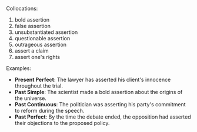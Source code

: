 Collocations:
1. bold assertion
2. false assertion
3. unsubstantiated assertion
4. questionable assertion
5. outrageous assertion
6. assert a claim
7. assert one's rights

Examples:
- **Present Perfect**: The lawyer has asserted his client's innocence throughout the trial.
- **Past Simple**: The scientist made a bold assertion about the origins of the universe.
- **Past Continuous**: The politician was asserting his party's commitment to reform during the speech.
- **Past Perfect**: By the time the debate ended, the opposition had asserted their objections to the proposed policy.